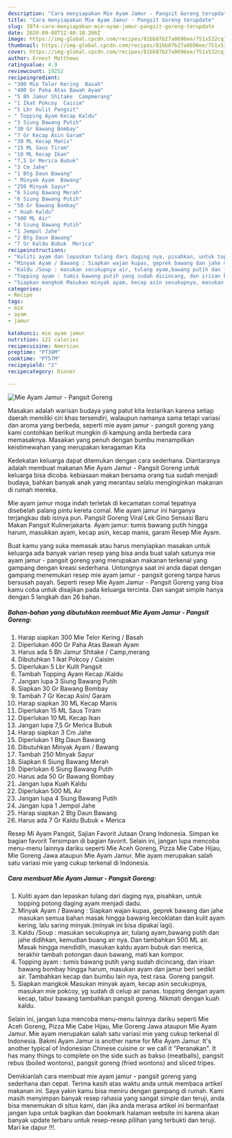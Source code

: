```yaml
---
description: "Cara menyiapakan Mie Ayam Jamur - Pangsit Goreng terupdate"
title: "Cara menyiapakan Mie Ayam Jamur - Pangsit Goreng terupdate"
slug: 3974-cara-menyiapakan-mie-ayam-jamur-pangsit-goreng-terupdate
date: 2020-09-08T12:40:10.286Z
image: https://img-global.cpcdn.com/recipes/81bb87b27a0696ee/751x532cq70/mie-ayam-jamur-pangsit-goreng-foto-resep-utama.jpg
thumbnail: https://img-global.cpcdn.com/recipes/81bb87b27a0696ee/751x532cq70/mie-ayam-jamur-pangsit-goreng-foto-resep-utama.jpg
cover: https://img-global.cpcdn.com/recipes/81bb87b27a0696ee/751x532cq70/mie-ayam-jamur-pangsit-goreng-foto-resep-utama.jpg
author: Ernest Matthews
ratingvalue: 4.9
reviewcount: 19252
recipeingredient:
- "300 Mie Telor Kering  Basah"
- "400 Gr Paha Atas Bawah Ayam"
- "5 Bh Jamur Shitake  Campmerang"
- "1 Ikat Pokcoy  Caisim"
- "5 Lbr Kulit Pangsit"
- " Topping Ayam Kecap Kaldu"
- "3 Siung Bawang Putih"
- "30 Gr Bawang Bombay"
- "7 Gr Kecap Asin Garam"
- "30 ML Kecap Manis"
- "15 ML Saus Tiram"
- "10 ML Kecap Ikan"
- "7,5 Gr Merica Bubuk"
- "3 Cm Jahe"
- "1 Btg Daun Bawang"
- " Minyak Ayam  Bawang"
- "250 Minyak Sayur"
- "6 Siung Bawang Merah"
- "6 Siung Bawang Putih"
- "50 Gr Bawang Bombay"
- " Kuah Kaldu"
- "500 ML Air"
- "4 Siung Bawang Putih"
- "1 Jempol Jahe"
- "2 Btg Daun Bawang"
- "7 Gr Kaldu Bubuk  Merica"
recipeinstructions:
- "Kuliti ayam dan lepaskan tulang dari daging nya, pisahkan, untuk topping potong daging ayam menjadi dadu."
- "Minyak Ayam / Bawang : Siapkan wajan kupas, geprek bawang dan jahe masukan semua bahan masak hingga bawang kecoklatan dan kulit ayam kering, lalu saring minyak.(minyak ini bisa dipakai lagi)."
- "Kaldu /Soup : masukan secukupnya air, tulang ayam,bawang putih dan jahe didihkan, kemudian buang air nya. Dan tambahkan 500 ML air. Masak hingga mendidih, masukan kaldu ayam bubuk dan merica, terakhir tambah potongan daun bawang, mati kan kompor."
- "Topping ayam : tumis bawang putih yang sudah dicincang, dan irisan bawang bombay hingga harum, masukan ayam dan jamur beri sedikit air. Tambahkan kecap dan bumbu lain nya, test rasa. Goreng pangsit."
- "Siapkan mangkok Masukan minyak ayam, kecap asin secukupnya, masukan mie pokcoy, yg sudah di celup air panas. topping dengan ayam kecap, tabur bawang tambahkan pangsit goreng. Nikmati dengan kuah kaldu."
categories:
- Recipe
tags:
- mie
- ayam
- jamur

katakunci: mie ayam jamur 
nutrition: 121 calories
recipecuisine: American
preptime: "PT38M"
cooktime: "PT57M"
recipeyield: "2"
recipecategory: Dinner

---
```



![Mie Ayam Jamur - Pangsit Goreng](https://img-global.cpcdn.com/recipes/81bb87b27a0696ee/751x532cq70/mie-ayam-jamur-pangsit-goreng-foto-resep-utama.jpg)

Masakan adalah warisan budaya yang patut kita lestarikan karena setiap daerah memiliki ciri khas tersendiri, walaupun namanya sama tetapi variasi dan aroma yang berbeda, seperti mie ayam jamur - pangsit goreng yang kami contohkan berikut mungkin di kampung anda berbeda cara memasaknya. Masakan yang penuh dengan bumbu menampilkan keistimewahan yang merupakan keragaman Kita

Kedekatan keluarga dapat ditemukan dengan cara sederhana. Diantaranya adalah membuat makanan Mie Ayam Jamur - Pangsit Goreng untuk keluarga bisa dicoba. kebiasaan makan bersama orang tua sudah menjadi budaya, bahkan banyak anak yang merantau selalu menginginkan makanan di rumah mereka.

Mie ayam jamur moga indah terletak di kecamatan comal tepatnya disebelah palang pintu kereta comal. Mie ayam jamur ini harganya terjangkau dab isinya pun. Pangsit Goreng Viral Lek Gino Sensasi Baru Makan Pangsit Kulinerjakarta. Ayam jamur: tumis bawang putih hingga harum, masukkan ayam, kecap asin, kecap manis, garam Resep Mie Ayam.

Buat kamu yang suka memasak atau harus menyiapkan masakan untuk keluarga ada banyak varian resep yang bisa anda buat salah satunya mie ayam jamur - pangsit goreng yang merupakan makanan terkenal yang gampang dengan kreasi sederhana. Untungnya saat ini anda dapat dengan gampang menemukan resep mie ayam jamur - pangsit goreng tanpa harus bersusah payah.
Seperti resep Mie Ayam Jamur - Pangsit Goreng yang bisa kamu coba untuk disajikan pada keluarga tercinta. Dan sangat simple hanya dengan 5 langkah dan 26 bahan.


<!--inarticleads1-->

##### Bahan-bahan yang dibutuhkan membuat Mie Ayam Jamur - Pangsit Goreng:

1. Harap siapkan 300 Mie Telor Kering / Basah
1. Diperlukan 400 Gr Paha Atas Bawah Ayam
1. Harus ada 5 Bh Jamur Shitake / Camp,merang
1. Dibutuhkan 1 Ikat Pokcoy / Caisim
1. Diperlukan 5 Lbr Kulit Pangsit
1. Tambah  Topping Ayam Kecap /Kaldu
1. Jangan lupa 3 Siung Bawang Putih
1. Siapkan 30 Gr Bawang Bombay
1. Tambah 7 Gr Kecap Asin/ Garam
1. Harap siapkan 30 ML Kecap Manis
1. Diperlukan 15 ML Saus Tiram
1. Diperlukan 10 ML Kecap Ikan
1. Jangan lupa 7,5 Gr Merica Bubuk
1. Harap siapkan 3 Cm Jahe
1. Diperlukan 1 Btg Daun Bawang
1. Dibutuhkan  Minyak Ayam / Bawang
1. Tambah 250 Minyak Sayur
1. Siapkan 6 Siung Bawang Merah
1. Diperlukan 6 Siung Bawang Putih
1. Harus ada 50 Gr Bawang Bombay
1. Jangan lupa  Kuah Kaldu
1. Diperlukan 500 ML Air
1. Jangan lupa 4 Siung Bawang Putih
1. Jangan lupa 1 Jempol Jahe
1. Harap siapkan 2 Btg Daun Bawang
1. Harus ada 7 Gr Kaldu Bubuk + Merica


Resep Mi Ayam Pangsit, Sajian Favorit Jutaan Orang Indonesia. Simpan ke bagian favorit Tersimpan di bagian favorit. Selain ini, jangan lupa mencoba menu-menu lainnya dariku seperti Mie Aceh Goreng, Pizza Mie Cabe Hijau, Mie Goreng Jawa ataupun Mie Ayam Jamur. Mie ayam merupakan salah satu variasi mie yang cukup terkenal di Indonesia. 

<!--inarticleads2-->

##### Cara membuat  Mie Ayam Jamur - Pangsit Goreng:

1. Kuliti ayam dan lepaskan tulang dari daging nya, pisahkan, untuk topping potong daging ayam menjadi dadu.
1. Minyak Ayam / Bawang : Siapkan wajan kupas, geprek bawang dan jahe masukan semua bahan masak hingga bawang kecoklatan dan kulit ayam kering, lalu saring minyak.(minyak ini bisa dipakai lagi).
1. Kaldu /Soup : masukan secukupnya air, tulang ayam,bawang putih dan jahe didihkan, kemudian buang air nya. Dan tambahkan 500 ML air. Masak hingga mendidih, masukan kaldu ayam bubuk dan merica, terakhir tambah potongan daun bawang, mati kan kompor.
1. Topping ayam : tumis bawang putih yang sudah dicincang, dan irisan bawang bombay hingga harum, masukan ayam dan jamur beri sedikit air. Tambahkan kecap dan bumbu lain nya, test rasa. Goreng pangsit.
1. Siapkan mangkok Masukan minyak ayam, kecap asin secukupnya, masukan mie pokcoy, yg sudah di celup air panas. topping dengan ayam kecap, tabur bawang tambahkan pangsit goreng. Nikmati dengan kuah kaldu.


Selain ini, jangan lupa mencoba menu-menu lainnya dariku seperti Mie Aceh Goreng, Pizza Mie Cabe Hijau, Mie Goreng Jawa ataupun Mie Ayam Jamur. Mie ayam merupakan salah satu variasi mie yang cukup terkenal di Indonesia. Bakmi Ayam Jamur is another name for Mie Ayam Jamur. It&#39;s another typical of Indonesian Chinese cuisine or we call it &#34;Peranakan&#34;. It has many things to complete on the side such as bakso (meatballs), pangsit rebus (boiled wontons), pangsit goreng (fried wontons) and sliced tripes. 

Demikianlah cara membuat mie ayam jamur - pangsit goreng yang sederhana dan cepat. Terima kasih atas waktu anda untuk membaca artikel makanan ini. Saya yakin kamu bisa meniru dengan gampang di rumah. Kami masih menyimpan banyak resep rahasia yang sangat simple dan teruji, anda bisa menemukan di situs kami, dan jika anda merasa artikel ini bermanfaat jangan lupa untuk bagikan dan bookmark halaman website ini karena akan banyak update terbaru untuk resep-resep pilihan yang terbukti dan teruji. Mari ke dapur !!!. 
